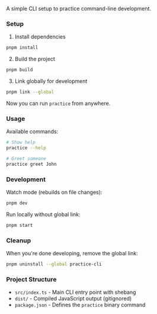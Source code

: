 A simple CLI setup to practice command-line development.

### Setup

1. Install dependencies

```bash
pnpm install
```

2. Build the project

```bash
pnpm build
```

3. Link globally for development

```bash
pnpm link --global
```

Now you can run `practice` from anywhere.

### Usage

Available commands:

```bash
# Show help
practice --help

# Greet someone
practice greet John
```

### Development

Watch mode (rebuilds on file changes):

```bash
pnpm dev
```

Run locally without global link:

```bash
pnpm start
```

### Cleanup

When you're done developing, remove the global link:

```bash
pnpm uninstall --global practice-cli
```

### Project Structure

- `src/index.ts` - Main CLI entry point with shebang
- `dist/` - Compiled JavaScript output (gitignored)
- `package.json` - Defines the `practice` binary command

